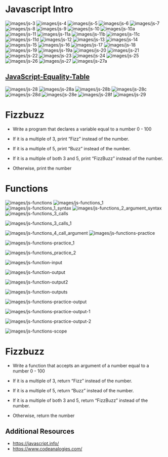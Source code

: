 # Javascript Intro

<!-- ![images/js-1](images/js-1.png)
![images/js-2](images/js-2.png) -->
![images/js-3](images/js-3.png)
![images/js-4](images/js-4.png)
![images/js-5](images/js-5.png)
![images/js-6](images/js-6.png)
![images/js-7](images/js-7.png)
![images/js-8](images/js-8.png)
![images/js-9](images/js-9.png)
![images/js-10](images/js-10.png)
![images/js-10a](images/js-10a.png)
![images/js-11](images/js-11.png)
![images/js-11a](images/js-11a.png)
![images/js-11b](images/js-11b.png)
![images/js-11c](images/js-11c.png)
![images/js-11d](images/js-11d.png)
![images/js-12](images/js-12.png)
![images/js-13](images/js-13.png)
![images/js-14](images/js-14.png)
![images/js-15](images/js-15.png)
![images/js-16](images/js-16.png)
![images/js-17](images/js-17.png)
![images/js-18](images/js-18.png)
![images/js-19](images/js-19.png)
![images/js-19a](images/js-19a.png)
![images/js-20](images/js-20.png)
![images/js-21](images/js-21.png)
![images/js-22](images/js-22.png)
![images/js-23](images/js-23.png)
![images/js-24](images/js-24.png)
![images/js-25](images/js-25.png)
![images/js-26](images/js-26.png)
![images/js-27](images/js-27.png)
![images/js-27a](images/js-27a.png)

## [JavaScript-Equality-Table](https://dorey.github.io/JavaScript-Equality-Table/)

![images/js-28](images/js-28.png)
![images/js-28a](images/js-28a.png)
![images/js-28b](images/js-28b.png)
![images/js-28c](images/js-28c.png)
![images/js-28d](images/js-28d.png)
![images/js-28e](images/js-28e.png)
![images/js-28f](images/js-28f.png)
![images/js-29](images/js-29.png)

# Fizzbuzz

- Write a program that declares a variable equal to a number 0 - 100

- If it is a multiple of 3, print “Fizz” instead of the number.

- If it is a multiple of 5, print “Buzz” instead of the number.

- If it is a multiple of both 3 and 5, print “FizzBuzz” instead of the number.

- Otherwise, print the number

# Functions
![images/js-functions](images/js-functions.png)
![images/js-functions_1](images/js-functions_1.png)
![images/js-functions_1_syntax](images/js-functions_1_syntax.png)
![images/js-functions_2_argument_syntax](images/js-functions_2_argument_syntax.png)
![images/js-functions_3_calls](images/js-functions_3_calls.png)

![images/js-functions_3_calls_1](images/js-functions_3_calls_1.png)

![images/js-functions_4_call_argument](images/js-functions_4_call_argument.png)
![images/js-functions-practice](images/js-functions-practice.png)

![images/js-functions-practice_1](images/js-functions-practice_1.png)

![images/js-functions_practice_2](images/js-functions_practice_2.png)

![images/js-function-input](images/js-function-input.jpg)

![images/js-function-output](images/js-function-output.png)

![images/js-function-output2](images/js-function-output2.png)

![images/js-function-outputs](images/js-function-outputs.png)

![images/js-functions-practice-output](images/js-functions-practice-output.png)

![images/js-functions-practice-output-1](images/js-functions-practice-output-1.png)

![images/js-functions-practice-output-2](images/js-functions-practice-output-2.png)

![images/js-functions-scope](images/js-functions-scope.png)

# Fizzbuzz

- Write a function that accepts an argument of a number equal to a number 0 - 100

- If it is a multiple of 3, return “Fizz” instead of the number.

- If it is a multiple of 5, return “Buzz” instead of the number.

- If it is a multiple of both 3 and 5, return “FizzBuzz” instead of the number.

- Otherwise, return the number


## Additional Resources

- https://javascript.info/
- https://www.codeanalogies.com/